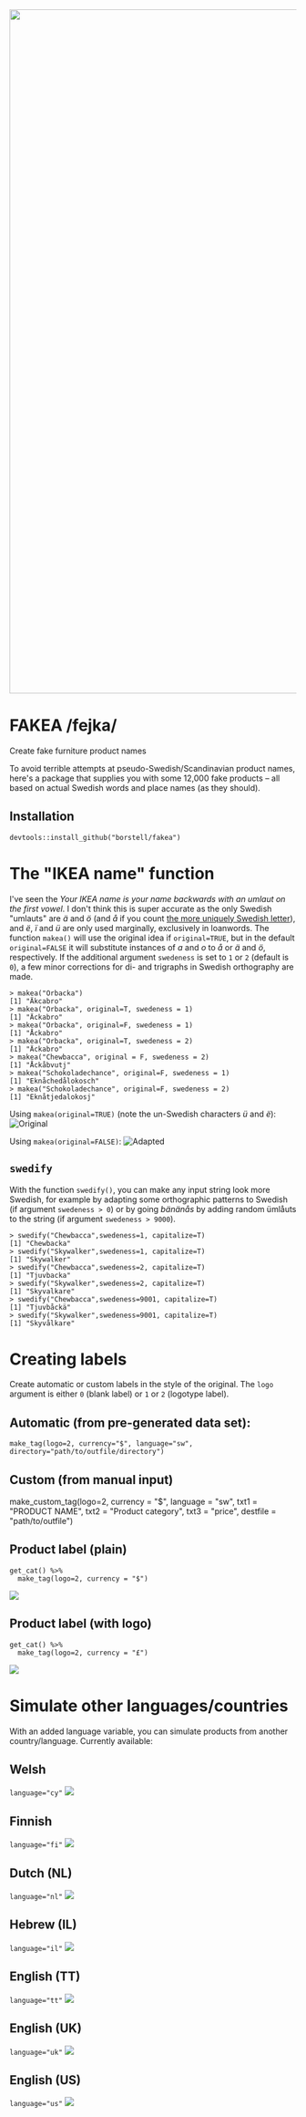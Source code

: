 <img src="https://raw.githubusercontent.com/borstell/fakea/master/fakea_package.png" width="1200">

# FAKEA /fejka/
Create fake furniture product names

To avoid terrible attempts at pseudo-Swedish/Scandinavian product names, here's a package that supplies you with some 12,000 fake products – all based on actual Swedish words and place names (as they should).

## Installation
```
devtools::install_github("borstell/fakea")
```

# The "IKEA name" function
I've seen the _Your IKEA name is your name backwards with an umlaut on the first vowel_. I don't think this is super accurate as the only Swedish "umlauts" are _ä_ and _ö_ (and _å_ if you count [the more uniquely Swedish letter](https://en.wikipedia.org/wiki/Å)), and _ë_, _ï_ and _ü_ are only used marginally, exclusively in loanwords. The function `makea()` will use the original idea if `original=TRUE`, but in the default `original=FALSE` it will substitute instances of _a_ and _o_ to _å_ or _ä_ and _ö_, respectively. If the additional argument `swedeness` is set to `1` or `2` (default is `0`), a few minor corrections for di- and trigraphs in Swedish orthography are made.

```
> makea("Orbacka")
[1] "Äkcabro"
> makea("Orbacka", original=T, swedeness = 1)
[1] "Äckabro"
> makea("Orbacka", original=F, swedeness = 1)
[1] "Åckabro"
> makea("Orbacka", original=T, swedeness = 2)
[1] "Äckabro"
> makea("Chewbacca", original = F, swedeness = 2)
[1] "Åckåbvutj"
> makea("Schokoladechance", original=F, swedeness = 1)
[1] "Eknåchedålokosch"
> makea("Schokoladechance", original=F, swedeness = 2)
[1] "Eknåtjedalokosj"
```

Using `makea(original=TRUE)` (note the un-Swedish characters _ü_ and _ë_):
![Original](https://raw.githubusercontent.com/borstell/fakea/master/ikea_name_original.png)

Using `makea(original=FALSE)`:
![Adapted](https://raw.githubusercontent.com/borstell/fakea/master/ikea_name.png)

## `swedify`
With the function `swedify()`, you can make any input string look more Swedish, for example by adapting some orthographic patterns to Swedish (if argument `swedeness > 0`) or by going _bänänås_ by adding random ümlåuts to the string (if argument `swedeness > 9000`).

```
> swedify("Chewbacca",swedeness=1, capitalize=T)
[1] "Chewbacka"
> swedify("Skywalker",swedeness=1, capitalize=T)
[1] "Skywalker"
> swedify("Chewbacca",swedeness=2, capitalize=T)
[1] "Tjuvbacka"
> swedify("Skywalker",swedeness=2, capitalize=T)
[1] "Skyvalkare"
> swedify("Chewbacca",swedeness=9001, capitalize=T)
[1] "Tjuvbåckä"
> swedify("Skywalker",swedeness=9001, capitalize=T)
[1] "Skyvålkare"
```

# Creating labels
Create automatic or custom labels in the style of the original. The `logo` argument is either `0` (blank label) or `1` or `2` (logotype label).

## Automatic (from pre-generated data set):
```
make_tag(logo=2, currency="$", language="sw", directory="path/to/outfile/directory")
```

## Custom (from manual input)

make_custom_tag(logo=2, currency = "$", language = "sw", txt1 = "PRODUCT NAME", txt2 = "Product category", txt3 = "price", destfile = "path/to/outfile")

## Product label (plain)

```
get_cat() %>%
  make_tag(logo=2, currency = "$")
```
![](https://raw.githubusercontent.com/borstell/fakea/master/fakea_products/fakea_ojämn.png)


## Product label (with logo)

```
get_cat() %>%
  make_tag(logo=2, currency = "£")
```
![](https://raw.githubusercontent.com/borstell/fakea/master/fakea_products/fakea_mångfald.png)


# Simulate other languages/countries
With an added language variable, you can simulate products from another country/language. Currently available:

## Welsh 
`language="cy"`
![](https://raw.githubusercontent.com/borstell/fakea/master/fakea_products/fakea_Llanelli.png)

## Finnish 
`language="fi"`
![](https://raw.githubusercontent.com/borstell/fakea/master/fakea_products/fakea_ennätys.png)

## Dutch (NL) 
`language="nl"`
![](https://raw.githubusercontent.com/borstell/fakea/master/fakea_products/fakea_systeem.png)

## Hebrew (IL) 
`language="il"`
![](https://raw.githubusercontent.com/borstell/fakea/master/fakea_products/fakea_שדרות.png)

## English (TT) 
`language="tt"`
![](https://raw.githubusercontent.com/borstell/fakea/master/fakea_products/fakea_Speyside.png)

## English (UK) 
`language="uk"`
![](https://raw.githubusercontent.com/borstell/fakea/master/fakea_products/fakea_Stow-on-the-Wold.png)

## English (US) 
`language="us"`
![](https://raw.githubusercontent.com/borstell/fakea/master/fakea_products/fakea_truck.png)
